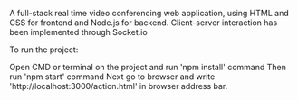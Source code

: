A full-stack real time video conferencing web application, using HTML and CSS for frontend and Node.js for backend. Client-server interaction has been implemented through Socket.io

To run the project:

Open CMD or terminal on the project and run 'npm install' command Then run 'npm start' command Next go to browser and write 'http://localhost:3000/action.html' in browser address bar.